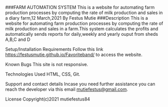 ###FARM AUTOMATION SYSTEM
This is a website for automating farm production processes by computing the rate of milk production and sales in a  diary farm,12 March,2021
By Festus Mutie
###Description
This is a website for automating farm production processes by computing the rate of milk production and sales in a farm.This system calculates the profits and automatically sends reports for daily,weekly and yearly ouput from sheds A,B,C and D

Setup/Installation Requirements
 Follow this link https://festusmutie.github.io/Favoriteband/ to access the website.

Known Bugs
This site is not responsive.

Technologies Used
HTML, CSS, Git.

Support and contact details
Incase you need further assistance you can reach the developer via this email mutiefestus@gmail.com.

License
Copyright(c)2021 mutiefestus84